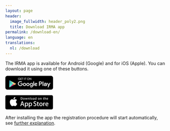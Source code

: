 ```yaml
---
layout: page
header:
  image_fullwidth: header_poly2.png
  title: Download IRMA app
permalink: /download-en/
language: en
translations:
  nl: /download
---
```


The IRMA app is available for Android (Google) and for iOS (Apple). You can download it using one of these buttons.

<a href="https://play.google.com/store/apps/details?id=org.irmacard.cardemu" target="_blank"><img src="/images/google-play-badge.png" alt="Play Store" width="150"></a> 

<a href="https://itunes.apple.com/us/app/irma-authentication/id1294092994" target="_blank"><img src="/images/app-store-badge.png" alt="Apple Store" width="150"></a>

After installing the app the registration procedure will start
automatically, see [further explanation](/irma-start).
